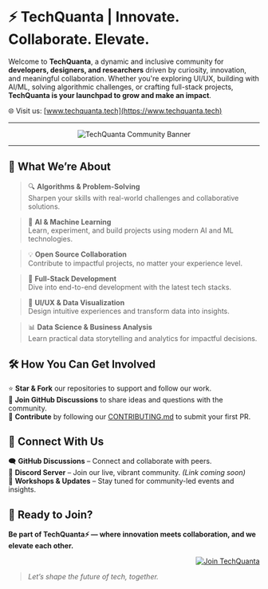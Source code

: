 # ⚡ TechQuanta | Innovate. Collaborate. Elevate.

Welcome to **TechQuanta**, a dynamic and inclusive community for **developers, designers, and researchers** driven by curiosity, innovation, and meaningful collaboration. Whether you're exploring UI/UX, building with AI/ML, solving algorithmic challenges, or crafting full-stack projects, **TechQuanta is your launchpad to grow and make an impact**.

🌐 Visit us: [www.techquanta.tech](https://www.techquanta.tech)

---
<div align="center">

![TechQuanta Community Banner](https://github.com/user-attachments/assets/2d24fe8f-e7bc-438d-b2b2-9da22ec665f9)

</div>

---

## 🌟 What We’re About

>🔍 **Algorithms & Problem-Solving**  
Sharpen your skills with real-world challenges and collaborative solutions.

>🤖 **AI & Machine Learning**  
Learn, experiment, and build projects using modern AI and ML technologies.

>💡 **Open Source Collaboration**  
Contribute to impactful projects, no matter your experience level.

>🚀 **Full-Stack Development**  
Dive into end-to-end development with the latest tech stacks.

>🎨 **UI/UX & Data Visualization**  
Design intuitive experiences and transform data into insights.

>📊 **Data Science & Business Analysis**  
Learn practical data storytelling and analytics for impactful decisions.



## 🛠️ How You Can Get Involved

⭐ **Star & Fork** our repositories to support and follow our work.  
💬 **Join GitHub Discussions** to share ideas and questions with the community.  
🔧 **Contribute** by following our [CONTRIBUTING.md](./CONTRIBUTING.md) to submit your first PR.



## 🔗 Connect With Us

🗨️ **GitHub Discussions** – Connect and collaborate with peers.  
💬 **Discord Server** – Join our live, vibrant community. *(Link coming soon)*  
📰 **Workshops & Updates** – Stay tuned for community-led events and insights.



## 🚀 Ready to Join?

**Be part of TechQuanta⚡ — where innovation meets collaboration, and we elevate each other.**
<div align="right">

[![Join TechQuanta](https://img.shields.io/badge/Join%20TechQuanta-%F0%9F%9A%80-purple?style=for-the-badge)](https://docs.google.com/forms/d/e/1FAIpQLSddiwCoTtyjxuvKq6nPvgE6FXDjlMAz-35X2w8XFqscTDcYuw/viewform?usp=header)

</div>

> *Let’s shape the future of tech, together.*




